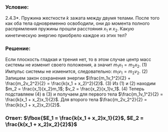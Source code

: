 ###  Условие: 

2.4.3*. Пружина жесткости $k$ зажата между двумя телами. После того как оба тела одновременно освободили, они до момента полного распрямления пружины прошли расстояния $x_1$ и $x_2$. Какую кинетическую энергию приобрело каждое из этих тел? 

###  Решение: 

Если плоскость гладкая и трения нет, то в этом случае центр масс системы не изменит своего положения, а значит $m_1x_1 = m_2x_2$. (1) Импульс системы не изменится, следовательно: $m_1v_1 = m_2v_2$. (2) Запишем закон сохранения энергии $\frac{m_1v_1^2}{2} + \frac{m_2v_2^2}{2} = \frac{k(x_1 + x_2)^2}{2}$. (3) Из (1) и (2) находим $m_2 = \frac{x_1}{x_2}m_1$; $v_2 = \frac{x_2}{x_1}v_1$. (4) Теперь подставляем (4) в (3) и получаем для первого тела $\frac{m_1v_1^2}{2} = \frac{k(x_1 + x_2)x_1}{2}$. Для второго тела $\frac{m_2v_2^2}{2} = \frac{k(x_1 + x_2)x_2}{2}$. 

###  Ответ: $\fbox{$E_1 = \frac{k(x_1 + x_2)x_1}{2}$, $E_2 = \frac{k(x_1 + x_2)x_2}{2}$}$ 
